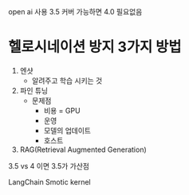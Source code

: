 
open ai 사용
3.5 커버 가능하면 4.0 필요없음

# 헬로시네이션 방지 3가지 방법
1. 엔샷
	- 알려주고 학습 시키는 것
2. 파인 튜닝
	- 문제점
		- 비용 = GPU
		- 운영
		- 모델의 업데이트
		- 호스트
3. RAG(Retrieval Augmented Generation)







3.5 vs 4
이면 3.5가 가산점



LangChain 
Smotic kernel






